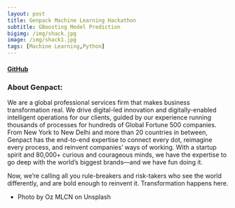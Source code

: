 ```yaml
---
layout: post
title: Genpack Machine Learning Hackathon
subtitle: GBoosting Model Prediction
bigimg: /img/shack.jpg
image: /img/shack1.jpg
tags: [Machine Learning,Python]
---
```

#### [GitHub](https://github.com/Pyligent/Genpack_machine_learning_hackathon)
### About Genpact:
We are a global professional services firm that makes business transformation real. We drive digital-led innovation and 
digitally-enabled intelligent operations for our clients, guided by our experience running thousands of processes for hundreds 
of Global Fortune 500 companies. From New York to New Delhi and more than 20 countries in between, Genpact has the end-to-end 
expertise to connect every dot, reimagine every process, and reinvent companies’ ways of working. With a startup spirit and 80,000+ 
curious and courageous minds, we have the expertise to go deep with the world’s biggest brands—and we have fun doing it.
 
Now, we’re calling all you rule-breakers and risk-takers who see the world differently, and are bold enough to reinvent it. 
Transformation happens here.


- Photo by Oz MLCN on Unsplash
